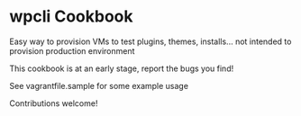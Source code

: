 wpcli Cookbook
==============
Easy way to provision VMs to test plugins, themes, installs... not intended to provision production environment

This cookbook is at an early stage, report the bugs you find!

See vagrantfile.sample for some example usage

Contributions welcome!
